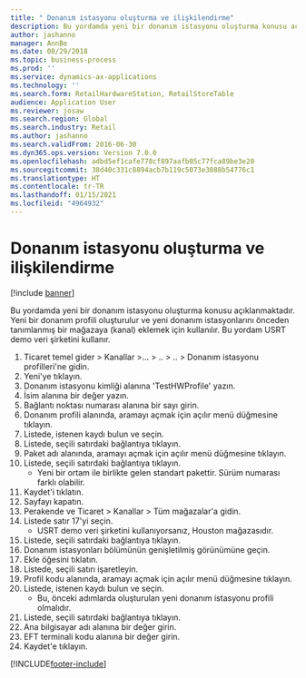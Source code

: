 ```yaml
---
title: " Donanım istasyonu oluşturma ve ilişkilendirme"
description: Bu yordamda yeni bir donanım istasyonu oluşturma konusu açıklanmaktadır.
author: jashanno
manager: AnnBe
ms.date: 08/29/2018
ms.topic: business-process
ms.prod: ''
ms.service: dynamics-ax-applications
ms.technology: ''
ms.search.form: RetailHardwareStation, RetailStoreTable
audience: Application User
ms.reviewer: josaw
ms.search.region: Global
ms.search.industry: Retail
ms.author: jashanno
ms.search.validFrom: 2016-06-30
ms.dyn365.ops.version: Version 7.0.0
ms.openlocfilehash: adbd5ef1cafe778cf897aafb05c77fca89be3e20
ms.sourcegitcommit: 38d40c331c8894acb7b119c5073e3088b54776c1
ms.translationtype: HT
ms.contentlocale: tr-TR
ms.lasthandoff: 01/15/2021
ms.locfileid: "4964932"
---
```

# <a name="create-and-associate-a-hardware-station"></a> Donanım istasyonu oluşturma ve ilişkilendirme

[!include [banner](../includes/banner.md)]

Bu yordamda yeni bir donanım istasyonu oluşturma konusu açıklanmaktadır. Yeni bir donanım profili oluşturulur ve yeni donanım istasyonlarını önceden tanımlanmış bir mağazaya (kanal) eklemek için kullanılır. Bu yordam USRT demo veri şirketini kullanır.

1. Ticaret temel gider > Kanallar >... > .. > .. > Donanım istasyonu profilleri'ne gidin.
2. Yeni'ye tıklayın.
3. Donanım istasyonu kimliği alanına 'TestHWProfile' yazın.
4. İsim alanına bir değer yazın.
5. Bağlantı noktası numarası alanına bir sayı girin.
6. Donanım profili alanında, aramayı açmak için açılır menü düğmesine tıklayın.
7. Listede, istenen kaydı bulun ve seçin.
8. Listede, seçili satırdaki bağlantıya tıklayın.
9. Paket adı alanında, aramayı açmak için açılır menü düğmesine tıklayın.
10. Listede, seçili satırdaki bağlantıya tıklayın.
    * Yeni bir ortam ile birlikte gelen standart pakettir. Sürüm numarası farklı olabilir.  
11. Kaydet'i tıklatın.
12. Sayfayı kapatın.
13. Perakende ve Ticaret > Kanallar > Tüm mağazalar'a gidin.
14. Listede satır 17'yi seçin.
    * USRT demo veri şirketini kullanıyorsanız, Houston mağazasıdır.  
15. Listede, seçili satırdaki bağlantıya tıklayın.
16. Donanım istasyonları bölümünün genişletilmiş görünümüne geçin.
17. Ekle öğesini tıklatın.
18. Listede, seçili satırı işaretleyin.
19. Profil kodu alanında, aramayı açmak için açılır menü düğmesine tıklayın.
20. Listede, istenen kaydı bulun ve seçin.
    * Bu, önceki adımlarda oluşturulan yeni donanım istasyonu profili olmalıdır.  
21. Listede, seçili satırdaki bağlantıya tıklayın.
22. Ana bilgisayar adı alanına bir değer girin.
23. EFT terminali kodu alanına bir değer girin.
24. Kaydet'e tıklayın.



[!INCLUDE[footer-include](../../includes/footer-banner.md)]